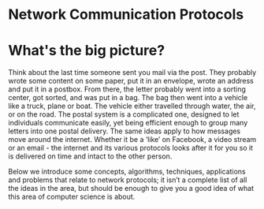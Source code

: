 # Network Communication Protocols

# What's the big picture?

Think about the last time someone sent you mail via the post.
They probably wrote some content on some paper, put it in an envelope, wrote an address and put it in a postbox.
From there, the letter probably went into a sorting center, got sorted, and was put in a bag.
The bag then went into a vehicle like a truck, plane or boat.
The vehicle either travelled through water, the air, or on the road.
The postal system is a complicated one, designed to let individuals communicate easily, yet being efficient enough to group many letters into one postal delivery.
The same ideas apply to how messages move around the internet.
Whether it be a ‘like’ on Facebook, a video stream or an email - the internet and its various protocols looks after it for you so it is delivered on time and intact to the other person.

Below we introduce some concepts, algorithms, techniques, applications and problems that relate to network protocols; it isn’t a complete list of all the ideas in the area, but should be enough to give you a good idea of what this area of computer science is about.
